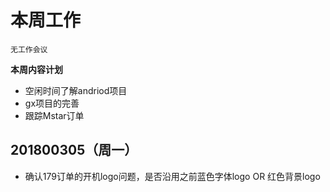 # 本周工作 
`无工作会议`  

**本周内容计划**  

- 空闲时间了解andriod项目  
- gx项目的完善 
- 跟踪Mstar订单  

## 201800305（周一） 
- 确认179订单的开机logo问题，是否沿用之前蓝色字体logo OR 红色背景logo  
  

